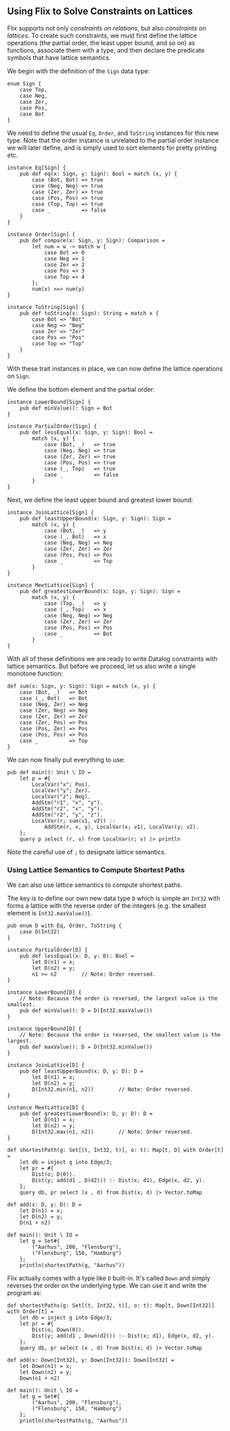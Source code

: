 ## Using Flix to Solve Constraints on Lattices

Flix supports not only _constraints on relations_,
but also _constraints on lattices_.
To create such constraints, we must first define the
lattice operations (the partial order, the least
upper bound, and so on) as functions, associate them
with a type, and then declare the predicate symbols
that have lattice semantics.

We begin with the definition of the `Sign` data type:

```flix
enum Sign {
    case Top,
    case Neg,
    case Zer,
    case Pos,
    case Bot
}
```

We need to define the usual `Eq`, `Order`, and
`ToString` instances for this new type.
Note that the order instance is unrelated to the
partial order instance we will later define, and is
simply used to sort elements for pretty printing etc.

```flix
instance Eq[Sign] {
    pub def eq(x: Sign, y: Sign): Bool = match (x, y) {
        case (Bot, Bot) => true
        case (Neg, Neg) => true
        case (Zer, Zer) => true
        case (Pos, Pos) => true
        case (Top, Top) => true
        case _          => false
    }
}

instance Order[Sign] {
    pub def compare(x: Sign, y: Sign): Comparison =
        let num = w -> match w {
            case Bot => 0
            case Neg => 1
            case Zer => 2
            case Pos => 3
            case Top => 4
        };
        num(x) <=> num(y)
}

instance ToString[Sign] {
    pub def toString(x: Sign): String = match x {
        case Bot => "Bot"
        case Neg => "Neg"
        case Zer => "Zer"
        case Pos => "Pos"
        case Top => "Top"
    }
}
```

With these trait instances in place, we can now
define the lattice operations on `Sign`.

We define the bottom element and the partial order:

```flix
instance LowerBound[Sign] {
    pub def minValue(): Sign = Bot
}

instance PartialOrder[Sign] {
    pub def lessEqual(x: Sign, y: Sign): Bool =
        match (x, y) {
            case (Bot, _)   => true
            case (Neg, Neg) => true
            case (Zer, Zer) => true
            case (Pos, Pos) => true
            case (_, Top)   => true
            case _          => false
        }
}
```

Next, we define the least upper bound and greatest
lower bound:

```flix
instance JoinLattice[Sign] {
    pub def leastUpperBound(x: Sign, y: Sign): Sign =
        match (x, y) {
            case (Bot, _)   => y
            case (_, Bot)   => x
            case (Neg, Neg) => Neg
            case (Zer, Zer) => Zer
            case (Pos, Pos) => Pos
            case _          => Top
        }
}

instance MeetLattice[Sign] {
    pub def greatestLowerBound(x: Sign, y: Sign): Sign =
        match (x, y) {
            case (Top, _)   => y
            case (_, Top)   => x
            case (Neg, Neg) => Neg
            case (Zer, Zer) => Zer
            case (Pos, Pos) => Pos
            case _          => Bot
        }
}
```

With all of these definitions we are ready to write
Datalog constraints with lattice semantics.
But before we proceed, let us also write a single
monotone function:

```flix
def sum(x: Sign, y: Sign): Sign = match (x, y) {
    case (Bot, _)   => Bot
    case (_, Bot)   => Bot
    case (Neg, Zer) => Neg
    case (Zer, Neg) => Neg
    case (Zer, Zer) => Zer
    case (Zer, Pos) => Pos
    case (Pos, Zer) => Pos
    case (Pos, Pos) => Pos
    case _          => Top
}
```

We can now finally put everything to use:

```flix
pub def main(): Unit \ IO =
    let p = #{
        LocalVar("x"; Pos).
        LocalVar("y"; Zer).
        LocalVar("z"; Neg).
        AddStm("r1", "x", "y").
        AddStm("r2", "x", "y").
        AddStm("r2", "y", "z").
        LocalVar(r; sum(v1, v2)) :-
            AddStm(r, x, y), LocalVar(x; v1), LocalVar(y; v2).
    };
    query p select (r, v) from LocalVar(r; v) |> println
```

Note the careful use of `;` to designate lattice
semantics.

### Using Lattice Semantics to Compute Shortest Paths

We can also use lattice semantics to compute shortest paths.

The key is to define our own new data type `D` which is simple an `Int32` with
forms a lattice with the reverse order of the integers (e.g. the smallest
element is `Int32.maxValue()`).

```flix
pub enum D with Eq, Order, ToString {
    case D(Int32)
}

instance PartialOrder[D] {
    pub def lessEqual(x: D, y: D): Bool =
        let D(n1) = x;
        let D(n2) = y;
        n1 >= n2        // Note: Order reversed.
}

instance LowerBound[D] {
    // Note: Because the order is reversed, the largest value is the smallest.
    pub def minValue(): D = D(Int32.maxValue())
}

instance UpperBound[D] {
    // Note: Because the order is reversed, the smallest value is the largest.
    pub def maxValue(): D = D(Int32.minValue())
}

instance JoinLattice[D] {
    pub def leastUpperBound(x: D, y: D): D =
        let D(n1) = x;
        let D(n2) = y;
        D(Int32.min(n1, n2))        // Note: Order reversed.
}

instance MeetLattice[D] {
    pub def greatestLowerBound(x: D, y: D): D =
        let D(n1) = x;
        let D(n2) = y;
        D(Int32.max(n1, n2))        // Note: Order reversed.
}

def shortestPath(g: Set[(t, Int32, t)], o: t): Map[t, D] with Order[t] =
    let db = inject g into Edge/3;
    let pr = #{
        Dist(o; D(0)).
        Dist(y; add(d1 , D(d2))) :- Dist(x; d1), Edge(x, d2, y).
    };
    query db, pr select (x , d) from Dist(x; d) |> Vector.toMap

def add(x: D, y: D): D =
    let D(n1) = x;
    let D(n2) = y;
    D(n1 + n2)

def main(): Unit \ IO =
    let g = Set#{
        ("Aarhus", 200, "Flensburg"),
        ("Flensburg", 150, "Hamburg")
    };
    println(shortestPath(g, "Aarhus"))

```

Flix actually comes with a type like `D` built-in. It's called `Down` and simply
reverses the order on the underlying type. We can use it and write the program
as:

```flix
def shortestPaths(g: Set[(t, Int32, t)], o: t): Map[t, Down[Int32]] with Order[t] =
    let db = inject g into Edge/3;
    let pr = #{
        Dist(o; Down(0)).
        Dist(y; add(d1 , Down(d2))) :- Dist(x; d1), Edge(x, d2, y).
    };
    query db, pr select (x , d) from Dist(x; d) |> Vector.toMap

def add(x: Down[Int32], y: Down[Int32]): Down[Int32] =
    let Down(n1) = x;
    let Down(n2) = y;
    Down(n1 + n2)

def main(): Unit \ IO =
    let g = Set#{
        ("Aarhus", 200, "Flensburg"),
        ("Flensburg", 150, "Hamburg")
    };
    println(shortestPaths(g, "Aarhus"))

```
